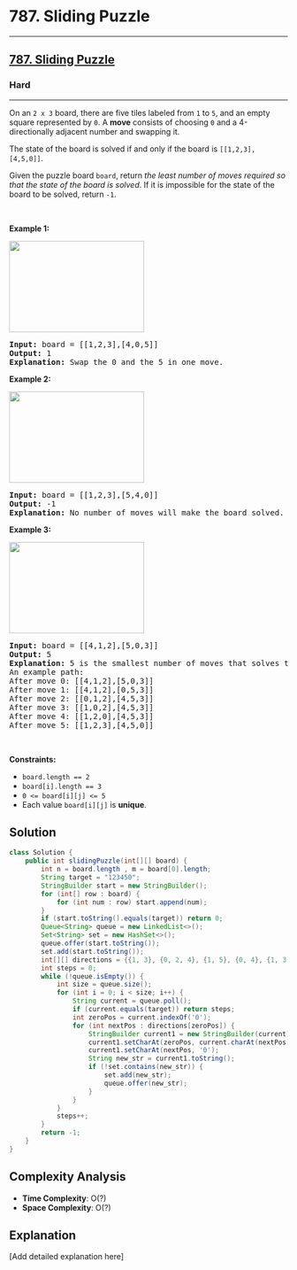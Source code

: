 # 787. Sliding Puzzle


---

<h2><a href="https://leetcode.com/problems/sliding-puzzle">787. Sliding Puzzle</a></h2><h3>Hard</h3><hr><p>On an <code>2 x 3</code> board, there are five tiles labeled from <code>1</code> to <code>5</code>, and an empty square represented by <code>0</code>. A <strong>move</strong> consists of choosing <code>0</code> and a 4-directionally adjacent number and swapping it.</p>

<p>The state of the board is solved if and only if the board is <code>[[1,2,3],[4,5,0]]</code>.</p>

<p>Given the puzzle board <code>board</code>, return <em>the least number of moves required so that the state of the board is solved</em>. If it is impossible for the state of the board to be solved, return <code>-1</code>.</p>

<p>&nbsp;</p>
<p><strong class="example">Example 1:</strong></p>
<img alt="" src="https://assets.leetcode.com/uploads/2021/06/29/slide1-grid.jpg" style="width: 244px; height: 165px;" />
<pre>
<strong>Input:</strong> board = [[1,2,3],[4,0,5]]
<strong>Output:</strong> 1
<strong>Explanation:</strong> Swap the 0 and the 5 in one move.
</pre>

<p><strong class="example">Example 2:</strong></p>
<img alt="" src="https://assets.leetcode.com/uploads/2021/06/29/slide2-grid.jpg" style="width: 244px; height: 165px;" />
<pre>
<strong>Input:</strong> board = [[1,2,3],[5,4,0]]
<strong>Output:</strong> -1
<strong>Explanation:</strong> No number of moves will make the board solved.
</pre>

<p><strong class="example">Example 3:</strong></p>
<img alt="" src="https://assets.leetcode.com/uploads/2021/06/29/slide3-grid.jpg" style="width: 244px; height: 165px;" />
<pre>
<strong>Input:</strong> board = [[4,1,2],[5,0,3]]
<strong>Output:</strong> 5
<strong>Explanation:</strong> 5 is the smallest number of moves that solves the board.
An example path:
After move 0: [[4,1,2],[5,0,3]]
After move 1: [[4,1,2],[0,5,3]]
After move 2: [[0,1,2],[4,5,3]]
After move 3: [[1,0,2],[4,5,3]]
After move 4: [[1,2,0],[4,5,3]]
After move 5: [[1,2,3],[4,5,0]]
</pre>

<p>&nbsp;</p>
<p><strong>Constraints:</strong></p>

<ul>
	<li><code>board.length == 2</code></li>
	<li><code>board[i].length == 3</code></li>
	<li><code>0 &lt;= board[i][j] &lt;= 5</code></li>
	<li>Each value <code>board[i][j]</code> is <strong>unique</strong>.</li>
</ul>


## Solution

```java
class Solution {
    public int slidingPuzzle(int[][] board) {
        int n = board.length , m = board[0].length;
        String target = "123450";
        StringBuilder start = new StringBuilder();
        for (int[] row : board) {
            for (int num : row) start.append(num);
        }
        if (start.toString().equals(target)) return 0;
        Queue<String> queue = new LinkedList<>();
        Set<String> set = new HashSet<>();
        queue.offer(start.toString());
        set.add(start.toString());
        int[][] directions = {{1, 3}, {0, 2, 4}, {1, 5}, {0, 4}, {1, 3, 5}, {2, 4}};
        int steps = 0;
        while (!queue.isEmpty()) {
            int size = queue.size();
            for (int i = 0; i < size; i++) {
                String current = queue.poll();
                if (current.equals(target)) return steps;
                int zeroPos = current.indexOf('0');
                for (int nextPos : directions[zeroPos]) {
                    StringBuilder current1 = new StringBuilder(current);
                    current1.setCharAt(zeroPos, current.charAt(nextPos));
                    current1.setCharAt(nextPos, '0');
                    String new_str = current1.toString();
                    if (!set.contains(new_str)) {
                        set.add(new_str);
                        queue.offer(new_str);
                    }
                }
            }
            steps++;
        }
        return -1;
    }
}

```

## Complexity Analysis

- **Time Complexity**: O(?)
- **Space Complexity**: O(?)

## Explanation

[Add detailed explanation here]

